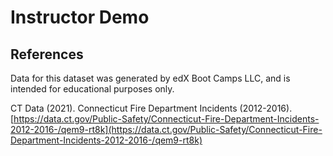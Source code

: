 # Instructor Demo

## References

Data for this dataset was generated by edX Boot Camps LLC, and is intended for educational purposes only.

CT Data (2021). Connecticut Fire Department Incidents (2012-2016). [https://data.ct.gov/Public-Safety/Connecticut-Fire-Department-Incidents-2012-2016-/qem9-rt8k](https://data.ct.gov/Public-Safety/Connecticut-Fire-Department-Incidents-2012-2016-/qem9-rt8k)
